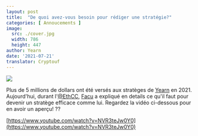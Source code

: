 ```yaml
---
layout: post
title:  "De quoi avez-vous besoin pour rédiger une stratégie?"
categories: [ Annoucements ]
image:
  src: ./cover.jpg
  width: 786
  height: 447
author: Yearn
date: '2021-07-21'
translator: Cryptouf  
---
```


![](/_posts/_announcements/what-do-i-need-to-write-a-strategy/cover.jpg)

Plus de 5 millions de dollars ont été versés aux stratèges de [Yearn](https://t.me/yearnupdates) en 2021. Aujourd'hui, durant l'[@EthCC](https://twitter.com/EthCC/),  [Facu](https://t.me/fameal) a expliqué en details ce qu'il faut pour devenir un stratège efficace comme lui. Regardez la vidéo ci-dessous pour en avoir un aperçu! ??


[https://www.youtube.com/watch?v=NVR3teJw0Y0](https://www.youtube.com/watch?v=NVR3teJw0Y0)

